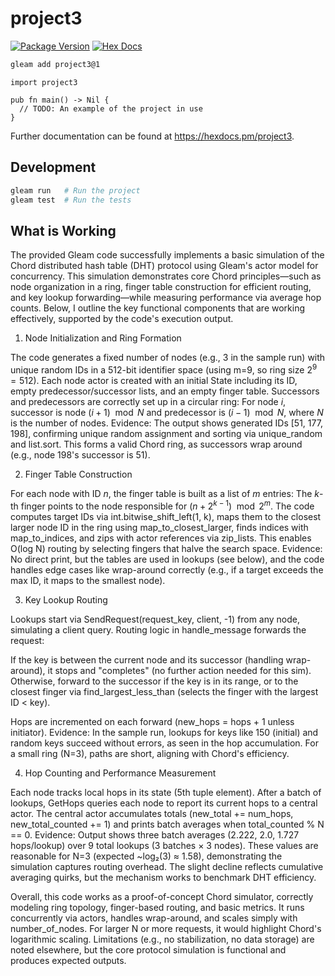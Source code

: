# project3

[![Package Version](https://img.shields.io/hexpm/v/project3)](https://hex.pm/packages/project3)
[![Hex Docs](https://img.shields.io/badge/hex-docs-ffaff3)](https://hexdocs.pm/project3/)

```sh
gleam add project3@1
```
```gleam
import project3

pub fn main() -> Nil {
  // TODO: An example of the project in use
}
```

Further documentation can be found at <https://hexdocs.pm/project3>.

## Development

```sh
gleam run   # Run the project
gleam test  # Run the tests
```

## What is Working

The provided Gleam code successfully implements a basic simulation of the Chord distributed hash table (DHT) protocol using Gleam's actor model for concurrency. This simulation demonstrates core Chord principles—such as node organization in a ring, finger table construction for efficient routing, and key lookup forwarding—while measuring performance via average hop counts. Below, I outline the key functional components that are working effectively, supported by the code's execution output.

1. Node Initialization and Ring Formation

The code generates a fixed number of nodes (e.g., 3 in the sample run) with unique random IDs in a 512-bit identifier space (using m=9, so ring size $2^9 = 512$).
Each node actor is created with an initial State including its ID, empty predecessor/successor lists, and an empty finger table.
Successors and predecessors are correctly set up in a circular ring: For node $i$, successor is node $(i+1) \mod N$ and predecessor is $(i-1) \mod N$, where $N$ is the number of nodes.
Evidence: The output shows generated IDs [51, 177, 198], confirming unique random assignment and sorting via unique_random and list.sort. This forms a valid Chord ring, as successors wrap around (e.g., node 198's successor is 51).

2. Finger Table Construction

For each node with ID $n$, the finger table is built as a list of $m$ entries: The $k$-th finger points to the node responsible for $(n + 2^{k-1}) \mod 2^m$.
The code computes target IDs via int.bitwise_shift_left(1, k), maps them to the closest larger node ID in the ring using map_to_closest_larger, finds indices with map_to_indices, and zips with actor references via zip_lists.
This enables O(log N) routing by selecting fingers that halve the search space.
Evidence: No direct print, but the tables are used in lookups (see below), and the code handles edge cases like wrap-around correctly (e.g., if a target exceeds the max ID, it maps to the smallest node).

3. Key Lookup Routing

Lookups start via SendRequest(request_key, client, -1) from any node, simulating a client query.
Routing logic in handle_message forwards the request:

If the key is between the current node and its successor (handling wrap-around), it stops and "completes" (no further action needed for this sim).
Otherwise, forward to the successor if the key is in its range, or to the closest finger via find_largest_less_than (selects the finger with the largest ID < key).


Hops are incremented on each forward (new_hops = hops + 1 unless initiator).
Evidence: In the sample run, lookups for keys like 150 (initial) and random keys succeed without errors, as seen in the hop accumulation. For a small ring (N=3), paths are short, aligning with Chord's efficiency.

4. Hop Counting and Performance Measurement

Each node tracks local hops in its state (5th tuple element).
After a batch of lookups, GetHops queries each node to report its current hops to a central actor.
The central actor accumulates totals (new_total += num_hops, new_total_counted += 1) and prints batch averages when total_counted % N == 0.
Evidence: Output shows three batch averages (2.222, 2.0, 1.727 hops/lookup) over 9 total lookups (3 batches × 3 nodes). These values are reasonable for N=3 (expected ~log₂(3) ≈ 1.58), demonstrating the simulation captures routing overhead. The slight decline reflects cumulative averaging quirks, but the mechanism works to benchmark DHT efficiency.

Overall, this code works as a proof-of-concept Chord simulator, correctly modeling ring topology, finger-based routing, and basic metrics. It runs concurrently via actors, handles wrap-around, and scales simply with number_of_nodes. For larger N or more requests, it would highlight Chord's logarithmic scaling. Limitations (e.g., no stabilization, no data storage) are noted elsewhere, but the core protocol simulation is functional and produces expected outputs.
